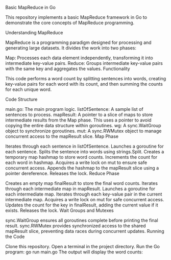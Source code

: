 Basic MapReduce in Go

This repository implements a basic MapReduce framework in Go to demonstrate the core concepts of MapReduce programming.

Understanding MapReduce

MapReduce is a programming paradigm designed for processing and generating large datasets. It divides the work into two phases:

Map: Processes each data element independently, transforming it into intermediate key-value pairs.
Reduce: Groups intermediate key-value pairs with the same key and aggregates the values.
Functionality

This code performs a word count by splitting sentences into words, creating key-value pairs for each word with its count, and then summing the counts for each unique word.

Code Structure

main.go: The main program logic.
listOfSentence: A sample list of sentences to process.
mapResult: A pointer to a slice of maps to store intermediate results from the Map phase. This uses a pointer to avoid copying the entire data structure within goroutines.
wg: A sync.WaitGroup object to synchronize goroutines.
mut: A sync.RWMutex object to manage concurrent access to the mapResult slice.
Map Phase

Iterates through each sentence in listOfSentence.
Launches a goroutine for each sentence.
Splits the sentence into words using strings.Split.
Creates a temporary map hashmap to store word counts.
Increments the count for each word in hashmap.
Acquires a write lock on mut to ensure safe concurrent access.
Appends the hashmap to the mapResult slice using a pointer dereference.
Releases the lock.
Reduce Phase

Creates an empty map finalResult to store the final word counts.
Iterates through each intermediate map in mapResult.
Launches a goroutine for each intermediate map.
Iterates through each key-value pair in the current intermediate map.
Acquires a write lock on mut for safe concurrent access.
Updates the count for the key in finalResult, adding the current value if it exists.
Releases the lock.
Wait Groups and Mutexes

sync.WaitGroup ensures all goroutines complete before printing the final result.
sync.RWMutex provides synchronized access to the shared mapResult slice, preventing data races during concurrent updates.
Running the Code

Clone this repository.
Open a terminal in the project directory.
Run the Go program: go run main.go
The output will display the word counts:
